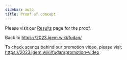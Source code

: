 ```yaml
---
sidebar: auto
title: Proof of concept
---
```


Please visit our [Results](https://2023.igem.wiki/fudan/results) page for the proof.

Back to https://2023.igem.wiki/fudan/

To check scencs behind our promotion video, please visit https://2023.igem.wiki/fudan/promotion-video